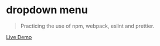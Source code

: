 # dropdown menu

> Practicing the use of npm, webpack, eslint and prettier.

[Live Demo](https://constantinginga.github.io/dropdown-menu/)

<!-- ![Image of the final result](https://i.imgur.com/MGhPSyR.png)
![Image of the final result](https://i.imgur.com/myKbH7H.png) -->
